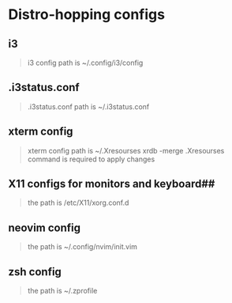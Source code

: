 # Distro-hopping configs #
## i3  ##
> i3 config path is
> ~/.config/i3/config
## .i3status.conf  ##
> .i3status.conf path is
> ~/.i3status.conf
## xterm config ##
> xterm config path is 
> ~/.Xresourses
> xrdb -merge .Xresourses
command is required to apply changes
## X11 configs for monitors and keyboard##
> the path is 
> /etc/X11/xorg.conf.d
## neovim config ##
> the path is 
> ~/.config/nvim/init.vim
## zsh config ##
> the path is
> ~/.zprofile
